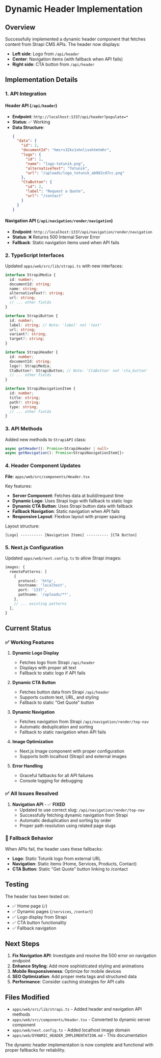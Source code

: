 # Dynamic Header Implementation

## Overview

Successfully implemented a dynamic header component that fetches content from
Strapi CMS APIs. The header now displays:

- **Left side**: Logo from `/api/header`
- **Center**: Navigation items (with fallback when API fails)
- **Right side**: CTA button from `/api/header`

## Implementation Details

### 1. API Integration

#### Header API (`/api/header`)

- **Endpoint**: `http://localhost:1337/api/header?populate=*`
- **Status**: ✅ Working
- **Data Structure**:
  ```json
  {
    "data": {
      "id": 2,
      "documentId": "hmcrv32ks1xhnlisohtmtmhr",
      "logo": {
        "id": 1,
        "name": "logo-totunik.png",
        "alternativeText": "Totunik",
        "url": "/uploads/logo_totunik_ab982cd7cc.png"
      },
      "CtaButton": {
        "id": 2,
        "label": "Request a Quote",
        "url": "/contact"
      }
    }
  }
  ```

#### Navigation API (`/api/navigation/render/navigation`)

- **Endpoint**: `http://localhost:1337/api/navigation/render/navigation`
- **Status**: ❌ Returns 500 Internal Server Error
- **Fallback**: Static navigation items used when API fails

### 2. TypeScript Interfaces

Updated `apps/web/src/lib/strapi.ts` with new interfaces:

```typescript
interface StrapiMedia {
  id: number;
  documentId: string;
  name: string;
  alternativeText?: string;
  url: string;
  // ... other fields
}

interface StrapiButton {
  id: number;
  label: string; // Note: 'label' not 'text'
  url: string;
  variant?: string;
  target?: string;
}

interface StrapiHeader {
  id: number;
  documentId: string;
  logo?: StrapiMedia;
  CtaButton?: StrapiButton; // Note: 'CtaButton' not 'cta_button'
  // ... other fields
}

interface StrapiNavigationItem {
  id: number;
  title: string;
  path?: string;
  type: string;
  // ... other fields
}
```

### 3. API Methods

Added new methods to `StrapiAPI` class:

```typescript
async getHeader(): Promise<StrapiHeader | null>
async getNavigation(): Promise<StrapiNavigationItem[]>
```

### 4. Header Component Updates

**File**: `apps/web/src/components/Header.tsx`

Key features:

- **Server Component**: Fetches data at build/request time
- **Dynamic Logo**: Uses Strapi logo with fallback to static logo
- **Dynamic CTA Button**: Uses Strapi button data with fallback
- **Fallback Navigation**: Static navigation when API fails
- **Responsive Layout**: Flexbox layout with proper spacing

Layout structure:

```
[Logo] ---------- [Navigation Items] ---------- [CTA Button]
```

### 5. Next.js Configuration

Updated `apps/web/next.config.ts` to allow Strapi images:

```typescript
images: {
  remotePatterns: [
    {
      protocol: 'http',
      hostname: 'localhost',
      port: '1337',
      pathname: '/uploads/**',
    },
    // ... existing patterns
  ],
}
```

## Current Status

### ✅ Working Features

1. **Dynamic Logo Display**
   - Fetches logo from Strapi `/api/header`
   - Displays with proper alt text
   - Fallback to static logo if API fails

2. **Dynamic CTA Button**
   - Fetches button data from Strapi `/api/header`
   - Supports custom text, URL, and styling
   - Fallback to static "Get Quote" button

3. **Dynamic Navigation**
   - Fetches navigation from Strapi `/api/navigation/render/top-nav`
   - Automatic deduplication and sorting
   - Fallback to static navigation when API fails

4. **Image Optimization**
   - Next.js Image component with proper configuration
   - Supports both localhost (Strapi) and external images

5. **Error Handling**
   - Graceful fallbacks for all API failures
   - Console logging for debugging

### ✅ All Issues Resolved

1. **Navigation API** - ✅ **FIXED**
   - Updated to use correct slug: `/api/navigation/render/top-nav`
   - Successfully fetching dynamic navigation from Strapi
   - Automatic deduplication and sorting by order
   - Proper path resolution using related page slugs

### 🔄 Fallback Behavior

When APIs fail, the header uses these fallbacks:

- **Logo**: Static Totunik logo from external URL
- **Navigation**: Static items (Home, Services, Products, Contact)
- **CTA Button**: Static "Get Quote" button linking to /contact

## Testing

The header has been tested on:

- ✅ Home page (`/`)
- ✅ Dynamic pages (`/services`, `/contact`)
- ✅ Logo display from Strapi
- ✅ CTA button functionality
- ✅ Fallback navigation

## Next Steps

1. **Fix Navigation API**: Investigate and resolve the 500 error on navigation
   endpoint
2. **Enhance Styling**: Add more sophisticated styling and animations
3. **Mobile Responsiveness**: Optimize for mobile devices
4. **SEO Optimization**: Add proper meta tags and structured data
5. **Performance**: Consider caching strategies for API calls

## Files Modified

- `apps/web/src/lib/strapi.ts` - Added header and navigation API methods
- `apps/web/src/components/Header.tsx` - Converted to dynamic server component
- `apps/web/next.config.ts` - Added localhost image domain
- `apps/web/DYNAMIC_HEADER_IMPLEMENTATION.md` - This documentation

The dynamic header implementation is now complete and functional with proper
fallbacks for reliability.
